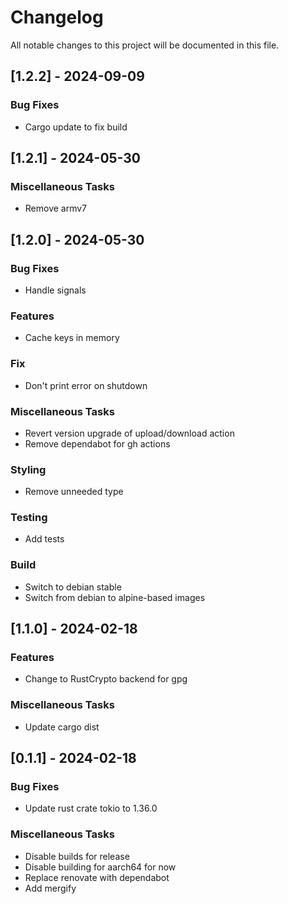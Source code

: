 # Changelog

All notable changes to this project will be documented in this file.

## [1.2.2] - 2024-09-09

### Bug Fixes

- Cargo update to fix build

<!-- generated by git-cliff -->
## [1.2.1] - 2024-05-30

### Miscellaneous Tasks

- Remove armv7

<!-- generated by git-cliff -->
## [1.2.0] - 2024-05-30

### Bug Fixes

- Handle signals

### Features

- Cache keys in memory

### Fix

- Don't print error on shutdown

### Miscellaneous Tasks

- Revert version upgrade of upload/download action
- Remove dependabot for gh actions

### Styling

- Remove unneeded type

### Testing

- Add tests

### Build

- Switch to debian stable
- Switch from debian to alpine-based images

<!-- generated by git-cliff -->
## [1.1.0] - 2024-02-18

### Features

- Change to RustCrypto backend for gpg

### Miscellaneous Tasks

- Update cargo dist

<!-- generated by git-cliff -->
## [0.1.1] - 2024-02-18

### Bug Fixes

- Update rust crate tokio to 1.36.0

### Miscellaneous Tasks

- Disable builds for release
- Disable building for aarch64 for now
- Replace renovate with dependabot
- Add mergify

<!-- generated by git-cliff -->
